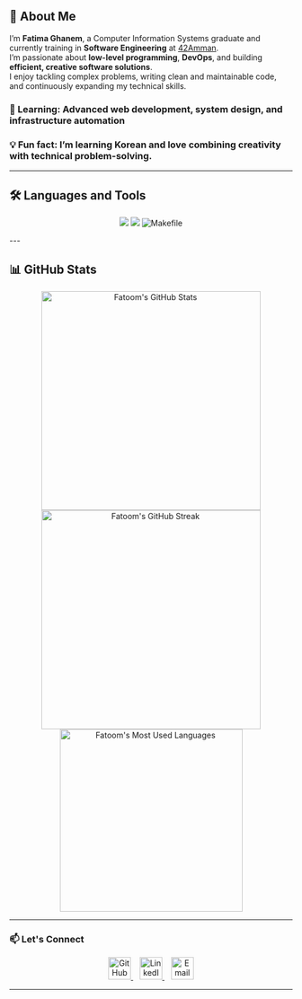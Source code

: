 ## 👋 About Me

I’m **Fatima Ghanem**, a Computer Information Systems graduate and currently training in **Software Engineering** at [42Amman](https://42amman.jo).  
I’m passionate about **low-level programming**, **DevOps**, and building **efficient, creative software solutions**.  
I enjoy tackling complex problems, writing clean and maintainable code, and continuously expanding my technical skills.

### 🌱 Learning: Advanced web development, system design, and infrastructure automation

### 💡 Fun fact: I’m learning Korean and love combining creativity with technical problem-solving.

---

## 🛠️ Languages and Tools

<p align="center">
  <img src="https://skillicons.dev/icons?i=c,cpp,java,git,javascript" />
  <img src="https://skillicons.dev/icons?i=linux,vim" />
  <img src="https://img.shields.io/badge/Makefile-000?style=for-the-badge&logo=gnubash&logoColor=white" alt="Makefile" />
</p>
---

## 📊 GitHub Stats

<div align="center">
  <img width="390" src="https://github-readme-stats.vercel.app/api?username=fatimagh24&count_private=true&show_icons=true&rank_icon=github&locale=en&title_color=ffc0cb&text_color=ffe4e1&icon_color=ffb6c1&bg_color=58085B" alt="Fatoom's GitHub Stats" />
  <img width="390" src="https://github-readme-streak-stats.herokuapp.com/?user=fatimagh24&count_private=true&border_radius=10&locale=en&theme=default&background=7C0780&stroke=ffe4e1&ring=ffc0cb" alt="Fatoom's GitHub Streak" />
  <img width="325" src="https://github-readme-stats.vercel.app/api/top-langs?username=fatimagh24&layout=donut&langs_count=8&border_radius=10&show_icons=true&locale=en&title_color=ffc0cb&text_color=ffe4e1&icon_color=ffb6c1&bg_color=58085B" alt="Fatoom's Most Used Languages" />
</div>

---

### 📫 Let's Connect

<p align="center">
  <a href="https://github.com/fatimagh24">
    <img src="https://skillicons.dev/icons?i=github" alt="GitHub" height="40" />
  </a>
  &nbsp;&nbsp;
  <a href="http://www.linkedin.com/in/fatima-ghanem-210061287">
    <img src="https://skillicons.dev/icons?i=linkedin" alt="LinkedIn" height="40" />
  </a>
  &nbsp;&nbsp;
  <a href="mailto:fatimaghanem24@gmail.com">
    <img src="https://skillicons.dev/icons?i=gmail" alt="Email" height="40" />
  </a>
</p>

---
